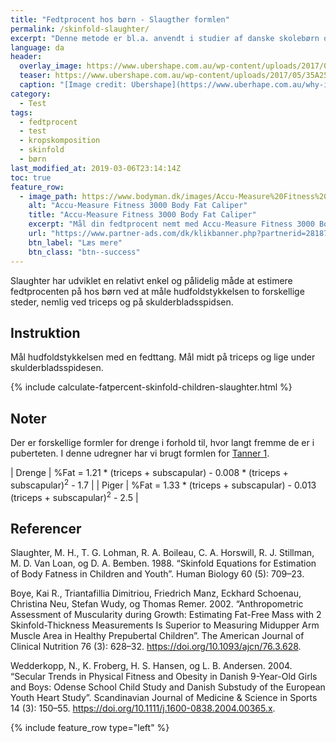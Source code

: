 ```yaml
---
title: "Fedtprocent hos børn - Slaugther formlen"
permalink: /skinfold-slaughter/
excerpt: "Denne metode er bl.a. anvendt i studier af danske skolebørn og kræver en måling ved triceps og på skulderbladsspidsen."
language: da
header:
  overlay_image: https://www.ubershape.com.au/wp-content/uploads/2017/05/35A2528-1024x683.jpg
  teaser: https://www.ubershape.com.au/wp-content/uploads/2017/05/35A2528-1024x683.jpg
  caption: "[Image credit: Ubershape](https://www.uberhape.com.au/why-i-use-metabolic-analytics-with-my-clients/)"
category:
  - Test
tags:
  - fedtprocent
  - test
  - kropskomposition
  - skinfold
  - børn
last_modified_at: 2019-03-06T23:14:14Z
toc: true
feature_row:
  - image_path: https://www.bodyman.dk/images/Accu-Measure%20Fitness%203000%20Body%20Fat%20Caliper1-p.jpg
    alt: "Accu-Measure Fitness 3000 Body Fat Caliper"
    title: "Accu-Measure Fitness 3000 Body Fat Caliper"
    excerpt: "Mål din fedtprocent nemt med Accu-Measure Fitness 3000 Body Fat Caliper. Fedttangen bliver brugt af mange amerikanske personlige trænere på grund af dens præcise målinger. Du kan både bruge den hjemme eller have den med på farten."
    url: "https://www.partner-ads.com/dk/klikbanner.php?partnerid=28187&bannerid=20604&htmlurl=https://www.bodyman.dk/shop/accu-measure-fitness-54935p.html"
    btn_label: "Læs mere"
    btn_class: "btn--success"
---
```


Slaughter har udviklet en relativt enkel og pålidelig måde at estimere fedtprocenten på hos børn ved at måle hudfoldstykkelsen to forskellige steder, nemlig ved triceps og på skulderbladsspidsen.

## Instruktion

Mål hudfoldstykkelsen med en fedttang. Mål midt på triceps og lige under skulderbladsspidesen.

{% include calculate-fatpercent-skinfold-children-slaughter.html %}

## Noter

Der er forskellige formler for drenge i forhold til, hvor langt fremme de er i puberteten. I denne udregner har vi brugt formlen for [Tanner 1](http://www.scientificspine.com/spine-scores/tanner-scale.html).

| Drenge | %Fat = 1.21 * (triceps + subscapular) - 0.008 * (triceps + subscapular)<sup>2</sup> - 1.7 |
| Piger  | %Fat = 1.33 * (triceps + subscapular) - 0.013 (triceps + subscapular)<sup>2</sup> - 2.5 |

## Referencer

Slaughter, M. H., T. G. Lohman, R. A. Boileau, C. A. Horswill, R. J. Stillman, M. D. Van Loan, og D. A. Bemben. 1988. “Skinfold Equations for Estimation of Body Fatness in Children and Youth”. Human Biology 60 (5): 709–23.

Boye, Kai R., Triantafillia Dimitriou, Friedrich Manz, Eckhard Schoenau, Christina Neu, Stefan Wudy, og Thomas Remer. 2002. “Anthropometric Assessment of Muscularity during Growth: Estimating Fat-Free Mass with 2 Skinfold-Thickness Measurements Is Superior to Measuring Midupper Arm Muscle Area in Healthy Prepubertal Children”. The American Journal of Clinical Nutrition 76 (3): 628–32. https://doi.org/10.1093/ajcn/76.3.628.

Wedderkopp, N., K. Froberg, H. S. Hansen, og L. B. Andersen. 2004. “Secular Trends in Physical Fitness and Obesity in Danish 9-Year-Old Girls and Boys: Odense School Child Study and Danish Substudy of the European Youth Heart Study”. Scandinavian Journal of Medicine & Science in Sports 14 (3): 150–55. https://doi.org/10.1111/j.1600-0838.2004.00365.x.

{% include feature_row type="left" %}
